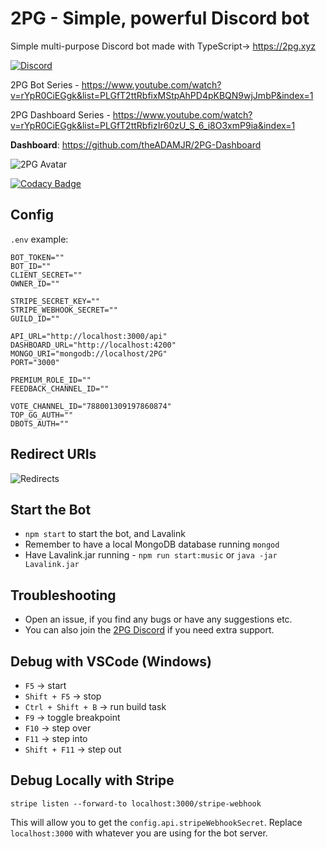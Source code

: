 # 2PG - Simple, powerful Discord bot
Simple multi-purpose Discord bot made with TypeScript-> https://2pg.xyz

[![Discord](https://img.shields.io/discord/685862664223850497?color=46828d&label=Support&style=for-the-badge)](https://discord.io/twopg)

2PG Bot Series - https://www.youtube.com/watch?v=rYpR0CiEGgk&list=PLGfT2ttRbfixMStpAhPD4pKBQN9wjJmbP&index=1

2PG Dashboard Series - https://www.youtube.com/watch?v=rYpR0CiEGgk&list=PLGfT2ttRbfizIr60zU_S_6_i8O3xmP9ia&index=1

**Dashboard**: https://github.com/theADAMJR/2PG-Dashboard

![2PG Avatar](https://i.ibb.co/h2BjCJh/2pg-smol.png)

[![Codacy Badge](https://api.codacy.com/project/badge/Grade/8d6c9610e0eb4ae5a4045ab3b92f80bc)](https://www.codacy.com/manual/ADAMJR/2PG?utm_source=github.com&amp;utm_medium=referral&amp;utm_content=theADAMJR/2PG&amp;utm_campaign=Badge_Grade)

## Config
`.env` example:
```.env
BOT_TOKEN=""
BOT_ID=""
CLIENT_SECRET=""
OWNER_ID=""

STRIPE_SECRET_KEY=""
STRIPE_WEBHOOK_SECRET=""
GUILD_ID=""

API_URL="http://localhost:3000/api"
DASHBOARD_URL="http://localhost:4200"
MONGO_URI="mongodb://localhost/2PG"
PORT="3000"

PREMIUM_ROLE_ID=""
FEEDBACK_CHANNEL_ID=""

VOTE_CHANNEL_ID="788001309197860874"
TOP_GG_AUTH=""
DBOTS_AUTH=""
```

## Redirect URIs
![Redirects](https://i.ibb.co/9pbfVwL/updated-redirects.png)

## Start the Bot
- `npm start` to start the bot, and Lavalink
- Remember to have a local MongoDB database running `mongod`
- Have Lavalink.jar running - `npm run start:music` or `java -jar Lavalink.jar`

## Troubleshooting
- Open an issue, if you find any bugs or have any suggestions etc.
- You can also join the [2PG Discord](https://discord.gg/24tycau) if you need extra support.

## Debug with VSCode (Windows)
* `F5` -> start
* `Shift + F5` -> stop
* `Ctrl + Shift + B` -> run build task
* `F9` -> toggle breakpoint
* `F10` -> step over
* `F11` -> step into
* `Shift + F11` -> step out

## Debug Locally with Stripe
`stripe listen --forward-to localhost:3000/stripe-webhook`

This will allow you to get the `config.api.stripeWebhookSecret`.
Replace `localhost:3000` with whatever you are using for the bot server.
